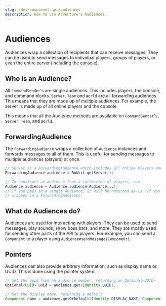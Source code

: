 ```yaml
---
slug: /dev/component-api/audiences
description: How to use Adventure's Audiences.
---
```


# Audiences

Audiences wrap a collection of recipients that can receive messages. They can be used to send messages to individual 
players, groups of players, or even the entire server (including the console).

## Who is an Audience?

All `CommandSender`'s are single audiences. This includes players, the console, and command blocks. `Server`, `Team` and 
`World` are all forwarding audiences. This means that they are made up of multiple audiences. For example, the server is
made up of all online players and the console.

This means that all the Audience methods are available on `CommandSender`'s, `Server`, `Team`, and `World`.

## ForwardingAudience

The `ForwardingAudience` wraps a collection of `Audience` instances and forwards messages to all of them. This is useful
for sending messages to multiple audiences (players) at once.

```java
// Server is a ForwardingAudience which includes all online players and the console
ForwardingAudience audience = Bukkit.getServer();

// To construct an audience from a collection of players, use:
Audience audience = Audience.audience(Audience...);
// If you pass in a single Audience, it will be returned as-is. If you pass in a collection of Audiences, they will be
// wrapped in a ForwardingAudience.
```

## What do Audiences do?

Audiences are used for interacting with players. They can be used to send messages, play sounds, show boss bars, and more.
They are mostly used for sending other parts of the API to players. For example, you can send a `Component` to a player
using `Audience#sendMessage(Component)`.

## Pointers

Audiences can also provide arbitrary information, such as display name or UUID. This is done using the pointer system.

```java
// Get the uuid from an audience member, returning an Optional<UUID>
Optional<UUID> uuid = audience.get(Identity.UUID);

// Get the display name, returning a default
Component name = audience.getOrDefault(Identity.DISPLAY_NAME, Component.text("no display name!"));
```

